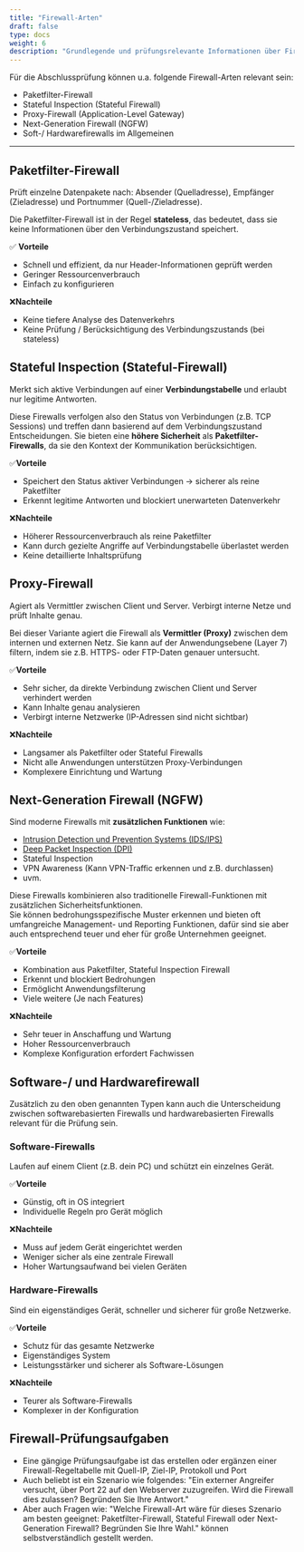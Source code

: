 ```yaml
---
title: "Firewall-Arten"
draft: false
type: docs
weight: 6
description: "Grundlegende und prüfungsrelevante Informationen über Firewall-Arten"
--- 
```


Für die Abschlussprüfung können u.a. folgende Firewall-Arten relevant sein:

- Paketfilter-Firewall
- Stateful Inspection (Stateful Firewall) 
- Proxy-Firewall (Application-Level Gateway)
- Next-Generation Firewall (NGFW)
- Soft-/ Hardwarefirewalls im Allgemeinen

---

## Paketfilter-Firewall

Prüft einzelne Datenpakete nach: Absender (Quelladresse), Empfänger (Zieladresse) und Portnummer (Quell-/Zieladresse).

Die Paketfilter-Firewall ist in der Regel **stateless**, das bedeutet, dass sie keine Informationen über den Verbindungszustand speichert. 

✅ **Vorteile**

- Schnell und effizient, da nur Header-Informationen geprüft werden
- Geringer Ressourcenverbrauch
- Einfach zu konfigurieren

❌**Nachteile**

- Keine tiefere Analyse des Datenverkehrs
- Keine Prüfung / Berücksichtigung des Verbindungszustands (bei stateless) 

## Stateful Inspection (Stateful-Firewall)

Merkt sich aktive Verbindungen auf einer **Verbindungstabelle** und erlaubt nur legitime Antworten. 

Diese Firewalls verfolgen also den Status von Verbindungen (z.B. TCP Sessions) und treffen dann basierend auf dem Verbindungszustand Entscheidungen. 
Sie bieten eine **höhere Sicherheit** als **Paketfilter-Firewalls**, da sie den Kontext der Kommunikation berücksichtigen.  

✅**Vorteile**

- Speichert den Status aktiver Verbindungen -> sicherer als reine Paketfilter
- Erkennt legitime Antworten und blockiert unerwarteten Datenverkehr

❌**Nachteile**

- Höherer Ressourcenverbrauch als reine Paketfilter
- Kann durch gezielte Angriffe auf Verbindungstabelle überlastet werden
- Keine detaillierte Inhaltsprüfung

## Proxy-Firewall

Agiert als Vermittler zwischen Client und Server. Verbirgt interne Netze und prüft Inhalte genau. 

Bei dieser Variante agiert die Firewall als **Vermittler (Proxy)** zwischen dem internen und externen Netz. Sie kann auf der Anwendungsebene (Layer 7) filtern, indem sie z.B. HTTPS- oder FTP-Daten genauer untersucht. 

✅**Vorteile**

- Sehr sicher, da direkte Verbindung zwischen Client und Server verhindert werden
- Kann Inhalte genau analysieren
- Verbirgt interne Netzwerke (IP-Adressen sind nicht sichtbar) 

❌**Nachteile**

- Langsamer als Paketfilter oder Stateful Firewalls 
- Nicht alle Anwendungen unterstützen Proxy-Verbindungen
- Komplexere Einrichtung und Wartung

## Next-Generation Firewall (NGFW) 

Sind moderne Firewalls mit **zusätzlichen Funktionen** wie:

- [Intrusion Detection und Prevention Systems (IDS/IPS)](https://www.juniper.net/de/de/research-topics/what-is-ids-ips.html/ "Intrusion Detection und Prevention Systems (IDS/IPS) auf juniper.net")
- [Deep Packet Inspection (DPI)](https://de.wikipedia.org/wiki/Deep_Packet_Inspection/ "DPI auf Wikipedia")
- Stateful Inspection
- VPN Awareness (Kann VPN-Traffic erkennen und z.B. durchlassen)  
- uvm. 

Diese Firewalls kombinieren also traditionelle Firewall-Funktionen mit zusätzlichen Sicherheitsfunktionen.  
Sie können bedrohungsspezifische Muster erkennen und bieten oft umfangreiche Management- und Reporting Funktionen, dafür sind sie aber auch entsprechend teuer und eher für große Unternehmen geeignet. 

✅**Vorteile**

- Kombination aus Paketfilter, Stateful Inspection Firewall
- Erkennt und blockiert Bedrohungen 
- Ermöglicht Anwendungsfilterung
- Viele weitere (Je nach Features) 

❌**Nachteile**

- Sehr teuer in Anschaffung und Wartung
- Hoher Ressourcenverbrauch
- Komplexe Konfiguration erfordert Fachwissen

## Software-/ und Hardwarefirewall 

Zusätzlich zu den oben genannten Typen kann auch die Unterscheidung zwischen softwarebasierten Firewalls und hardwarebasierten Firewalls relevant für die Prüfung sein. 

### Software-Firewalls

Laufen auf einem Client (z.B. dein PC) und schützt ein einzelnes Gerät.   

✅**Vorteile**

- Günstig, oft in OS integriert
- Individuelle Regeln pro Gerät möglich

❌**Nachteile**

- Muss auf jedem Gerät eingerichtet werden
- Weniger sicher als eine zentrale Firewall
- Hoher Wartungsaufwand bei vielen Geräten

### Hardware-Firewalls

Sind ein eigenständiges Gerät, schneller und sicherer für große Netzwerke.  

✅**Vorteile**

- Schutz für das gesamte Netzwerke
- Eigenständiges System
- Leistungsstärker und sicherer als Software-Lösungen

❌**Nachteile**

- Teurer als Software-Firewalls
- Komplexer in der Konfiguration 


## Firewall-Prüfungsaufgaben

- Eine gängige Prüfungsaufgabe ist das erstellen oder ergänzen einer Firewall-Regeltabelle mit Quell-IP, Ziel-IP, Protokoll und Port
- Auch beliebt ist ein Szenario wie folgendes: "Ein externer Angreifer versucht, über Port 22 auf den Webserver zuzugreifen. Wird die Firewall dies zulassen? Begründen Sie Ihre Antwort."
- Aber auch Fragen wie: "Welche Firewall-Art wäre für dieses Szenario am besten geeignet: Paketfilter-Firewall, Stateful Firewall oder Next-Generation Firewall? Begründen Sie Ihre Wahl." können selbstverständlich gestellt werden. 